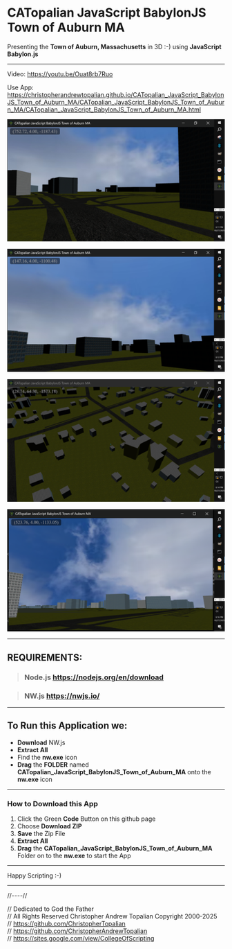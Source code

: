 # CATopalian JavaScript BabylonJS Town of Auburn MA
Presenting the **Town of Auburn, Massachusetts** in 3D :-) using **JavaScript** **Babylon.js**

---

Video: https://youtu.be/Ouat8rb7Ruo

Use App: https://christopherandrewtopalian.github.io/CATopalian_JavaScript_BabylonJS_Town_of_Auburn_MA/CATopalian_JavaScript_BabylonJS_Town_of_Auburn_MA/CATopalian_JavaScript_BabylonJS_Town_of_Auburn_MA.html

![001](CATopalian_JavaScript_BabylonJS_Town_of_Auburn_MA/src/media/textures/screenshots/001.PNG)

![002](CATopalian_JavaScript_BabylonJS_Town_of_Auburn_MA/src/media/textures/screenshots/002.PNG)

![003](CATopalian_JavaScript_BabylonJS_Town_of_Auburn_MA/src/media/textures/screenshots/003.PNG)

![004](CATopalian_JavaScript_BabylonJS_Town_of_Auburn_MA/src/media/textures/screenshots/004.PNG)

---

## REQUIREMENTS:

> ### Node.js https://nodejs.org/en/download

> ### NW.js https://nwjs.io/  

---

## To Run this Application we:
* **Download** NW.js
* **Extract All**
* Find the **nw.exe** icon
* **Drag** the **FOLDER** named **CATopalian_JavaScript_BabylonJS_Town_of_Auburn_MA** onto the **nw.exe** icon  

---

### How to Download this App
1. Click the Green **Code** Button on this github page
2. Choose **Download ZIP**
3. **Save** the Zip File
4. **Extract All**
5. **Drag** the **CATopalian_JavaScript_BabylonJS_Town_of_Auburn_MA** Folder on to the **nw.exe** to start the App

---

Happy Scripting :-)

---

//----//  

// Dedicated to God the Father  
// All Rights Reserved Christopher Andrew Topalian Copyright 2000-2025  
// https://github.com/ChristopherTopalian  
// https://github.com/ChristopherAndrewTopalian  
// https://sites.google.com/view/CollegeOfScripting

